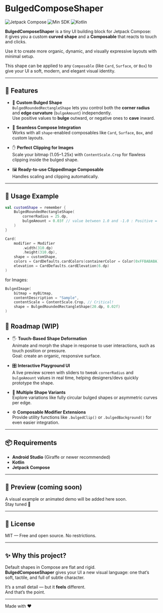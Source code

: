 # BulgedComposeShaper 

![Jetpack Compose](https://img.shields.io/badge/Jetpack%20Compose-%2300C853.svg?style=for-the-badge&logo=android&logoColor=white)
![Min SDK](https://img.shields.io/badge/minSDK-33+-orange?style=for-the-badge)
![Kotlin](https://img.shields.io/badge/Kotlin-%237F52FF.svg?style=for-the-badge&logo=kotlin&logoColor=white)


**BulgedComposeShaper** is a tiny UI building block for Jetpack Compose:  
it gives you a custom **curved shape** and a **Composable** that reacts to touch and clicks.

Use it to create more organic, dynamic, and visually expressive layouts with minimal setup.

This shape can be applied to any `Composable` (like `Card`, `Surface`, or `Box`) to give your UI a soft, modern, and elegant visual identity.

---

## 🚀 Features

- 🎯 **Custom Bulged Shape**  
  `BulgedRoundedRectangleShape` lets you control both the **corner radius** and **edge curvature** (`bulgeAmount`) independently.  
  Use positive values to **bulge** outward, or negative ones to **cave** inward.

- 🧩 **Seamless Compose Integration**  
  Works with all `shape`-enabled composables like `Card`, `Surface`, `Box`, and custom layouts.

- ✋ **Perfect Clipping for Images**  
  Scale your bitmap (1.05–1.25x) with `ContentScale.Crop` for flawless clipping inside the bulged shape.

- 🖼️ **Ready-to-use ClippedImage Composable**  
  Handles scaling and clipping automatically.

---

## 🧪 Usage Example

```kotlin
val customShape = remember {
    BulgedRoundedRectangleShape(
        cornerRadius = 25.dp,
        bulgeAmount = 0.03f // value between 1.0 and -1.0 : Positive = bulge, Negative = cave   
    )
}

Card(
    modifier = Modifier
        .width(310.dp)
        .height(310.dp),
    shape = customShape,
    colors = CardDefaults.cardColors(containerColor = Color(0xFFBABABA)),
    elevation = CardDefaults.cardElevation(6.dp)
)
```

for Images:

```kotlin
BulgedImage(
    bitmap = myBitmap,
    contentDescription = "Sample",
    contentScale = ContentScale.Crop, // Critical!
    shape = BulgedRoundedRectangleShape(20.dp, 0.02f)
)
```

## 🔮 Roadmap (WIP)

- 🖐️ **Touch-Based Shape Deformation**  
  Animate and morph the shape in response to user interactions, such as touch position or pressure.  
  Goal: create an organic, responsive surface.

- 🎛️ **Interactive Playground UI**  
  A live preview screen with sliders to tweak `cornerRadius` and `bulgeAmount` values in real time, helping designers/devs quickly prototype the shape.

- 🎨 **Multiple Shape Variants**  
  Explore variations like fully circular bulged shapes or asymmetric curves per edge.

- ⚙️ **Composable Modifier Extensions**  
  Provide utility functions like `.bulgedClip()` or `.bulgedBackground()` for even easier integration.


---

## 📦 Requirements

- **Android Studio** (Giraffe or newer recommended)  
- **Kotlin**  
- **Jetpack Compose**  

---

## 📸 Preview (coming soon)

A visual example or animated demo will be added here soon.  
Stay tuned 👀

---

## 📜 License

MIT — Free and open source. No restrictions.

---

## ✨ Why this project?

Default shapes in Compose are flat and rigid.  
**BulgedComposeShaper** gives your UI a new visual language: one that’s soft, tactile, and full of subtle character.

It’s a small detail — but it **feels** different.  
And that’s the point.

---

Made with ❤️
